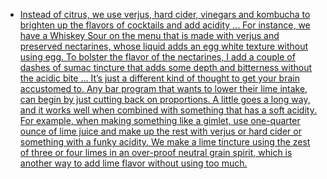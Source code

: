- [Instead of citrus, we use verjus, hard cider, vinegars and kombucha to brighten up the flavors of cocktails and add acidity ... For instance, we have a Whiskey Sour on the menu that is made with verjus and preserved nectarines, whose liquid adds an egg white texture without using egg. To bolster the flavor of the nectarines, I add a couple of dashes of sumac tincture that adds some depth and bitterness without the acidic bite ... It’s just a different kind of thought to get your brain accustomed to. Any bar program that wants to lower their lime intake, can begin by just cutting back on proportions. A little goes a long way, and it works well when combined with something that has a soft acidity. For example, when making something like a gimlet, use one-quarter ounce of lime juice and make up the rest with verjus or hard cider or something with a funky acidity. We make a lime tincture using the zest of three or four limes in an over-proof neutral grain spirit, which is another way to add lime flavor without using too much.](https://punchdrink.com/articles/advice-from-americas-bartenders-on-coping-with-the-lime-crisis/)